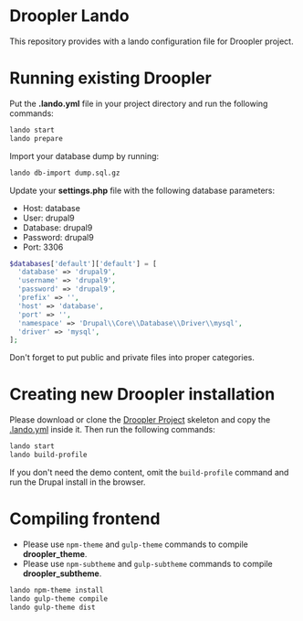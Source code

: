 # Droopler Lando
This repository provides with a lando configuration file for Droopler project.

# Running existing Droopler
Put the **.lando.yml** file in your project directory and run the following commands:
```bash
lando start
lando prepare
```
Import your database dump by running:
```bash
lando db-import dump.sql.gz
```
Update your **settings.php** file with the following database parameters:
* Host: database
* User: drupal9
* Database: drupal9
* Password: drupal9
* Port: 3306

```php
$databases['default']['default'] = [
  'database' => 'drupal9',
  'username' => 'drupal9',
  'password' => 'drupal9',
  'prefix' => '',
  'host' => 'database',
  'port' => '',
  'namespace' => 'Drupal\\Core\\Database\\Driver\\mysql',
  'driver' => 'mysql',
];
```
Don't forget to put public and private files into proper categories.

# Creating new Droopler installation
Please download or clone the [Droopler Project](https://github.com/droptica/droopler_project) skeleton and copy the [.lando.yml](.lando.yml) inside it. Then run the following commands:
```bash
lando start
lando build-profile
```

If you don't need the demo content, omit the `build-profile` command and run the Drupal install in the browser.

# Compiling frontend
* Please use `npm-theme` and `gulp-theme` commands to compile **droopler_theme**.
* Please use `npm-subtheme` and `gulp-subtheme` commands to compile **droopler_subtheme**.

```bash
lando npm-theme install
lando gulp-theme compile
lando gulp-theme dist
```
